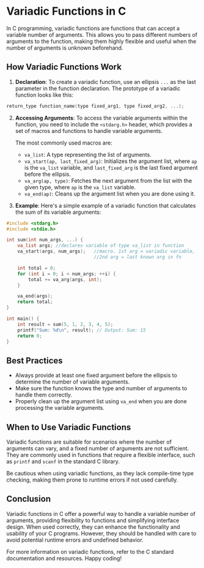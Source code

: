 # Variadic Functions in C

In C programming, variadic functions are functions that can accept a variable number of arguments. This allows you to pass different numbers of arguments to the function, making them highly flexible and useful when the number of arguments is unknown beforehand.

## How Variadic Functions Work

1. **Declaration**: To create a variadic function, use an ellipsis `...` as the last parameter in the function declaration. The prototype of a variadic function looks like this:

```c
return_type function_name(type fixed_arg1, type fixed_arg2, ...);
```

2. **Accessing Arguments**: To access the variable arguments within the function, you need to include the `<stdarg.h>` header, which provides a set of macros and functions to handle variable arguments.

   The most commonly used macros are:
   - `va_list`: A type representing the list of arguments.
   - `va_start(ap, last_fixed_arg)`: Initializes the argument list, where `ap` is the `va_list` variable, and `last_fixed_arg` is the last fixed argument before the ellipsis.
   - `va_arg(ap, type)`: Fetches the next argument from the list with the given type, where `ap` is the `va_list` variable.
   - `va_end(ap)`: Cleans up the argument list when you are done using it.

3. **Example**: Here's a simple example of a variadic function that calculates the sum of its variable arguments:

```c
#include <stdarg.h>
#include <stdio.h>

int sum(int num_args, ...) {
    va_list args; //declares variable of type va_list in function
    va_start(args, num_args);   //macro. 1st arg = variadic variable,
                                //2nd arg = last known arg in fn

    int total = 0;
    for (int i = 0; i < num_args; ++i) {
        total += va_arg(args, int);
    }

    va_end(args);
    return total;
}

int main() {
    int result = sum(5, 1, 2, 3, 4, 5);
    printf("Sum: %d\n", result); // Output: Sum: 15
    return 0;
}
```

## Best Practices

- Always provide at least one fixed argument before the ellipsis to determine the number of variable arguments.
- Make sure the function knows the type and number of arguments to handle them correctly.
- Properly clean up the argument list using `va_end` when you are done processing the variable arguments.

## When to Use Variadic Functions

Variadic functions are suitable for scenarios where the number of arguments can vary, and a fixed number of arguments are not sufficient. They are commonly used in functions that require a flexible interface, such as `printf` and `scanf` in the standard C library.

Be cautious when using variadic functions, as they lack compile-time type checking, making them prone to runtime errors if not used carefully.

## Conclusion

Variadic functions in C offer a powerful way to handle a variable number of arguments, providing flexibility to functions and simplifying interface design. When used correctly, they can enhance the functionality and usability of your C programs. However, they should be handled with care to avoid potential runtime errors and undefined behavior.

For more information on variadic functions, refer to the C standard documentation and resources. Happy coding!
